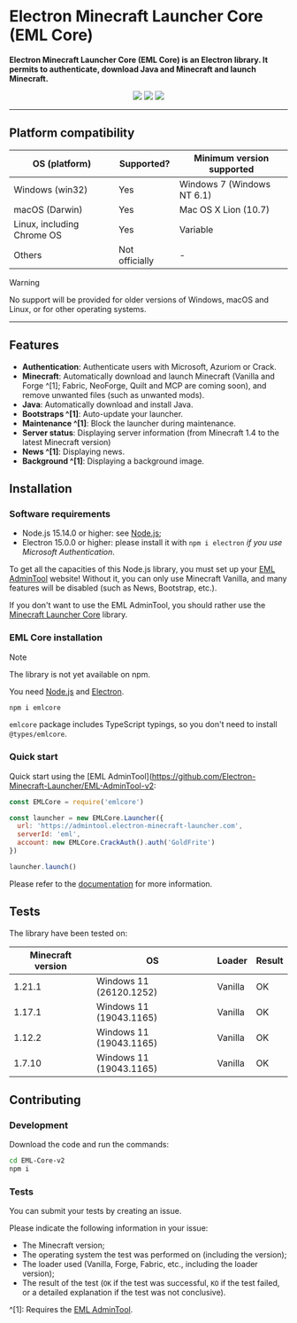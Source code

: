 # Electron Minecraft Launcher Core (EML Core)

**Electron Minecraft Launcher Core (EML Core) is an Electron library. It permits to authenticate, download Java and Minecraft and launch Minecraft.**

[<p align="center"><img src="https://img.shields.io/badge/Discord-Electron_Minecraft_Launcher-5561e6?&style=for-the-badge">](https://discord.gg/YVB4k6HzAY)
[<img src="https://img.shields.io/badge/platforms-Windows%2C%20macOS%2C%20Linux-0077DA?style=for-the-badge&color=0077DA">](#platforms)
[<img src="https://img.shields.io/badge/version-2.0.0--alpha.0-orangered?style=for-the-badge&color=orangered">](package.json)</p>

---

## <span id="platforms">Platform compatibility</span>

| OS (platform)              | Supported?     | Minimum version supported  |
| -------------------------- | -------------- | -------------------------- |
| Windows (win32)            | Yes            | Windows 7 (Windows NT 6.1) |
| macOS (Darwin)             | Yes            | Mac OS X Lion (10.7)       |
| Linux, including Chrome OS | Yes            | Variable                   |
| Others                     | Not officially | -                          |

> [!WARNING]
> No support will be provided for older versions of Windows, macOS and Linux, or for other operating systems.

---

## Features

- **Authentication**: Authenticate users with Microsoft, Azuriom or Crack.
- **Minecraft**: Automatically download and launch Minecraft (Vanilla and Forge ^[1]; Fabric, NeoForge, Quilt and MCP are coming soon), and remove unwanted files (such as unwanted mods).
- **Java**: Automatically download and install Java.
- **Bootstraps ^[1]**: Auto-update your launcher.
- **Maintenance ^[1]**: Block the launcher during maintenance.
- **Server status**: Displaying server information (from Minecraft 1.4 to the latest Minecraft version)
- **News ^[1]**: Displaying news.
- **Background ^[1]**: Displaying a background image.

## Installation

### Software requirements

- Node.js 15.14.0 or higher: see [Node.js](https://nodejs.org/);
- Electron 15.0.0 or higher: please install it with `npm i electron` _if you use Microsoft Authentication_.

To get all the capacities of this Node.js library, you must set up your [EML AdminTool](https://github.com/Electron-Minecraft-Launcher/EML-AdminTool-v2) website! Without it, you can only use Minecraft Vanilla, and many features will be disabled (such as News, Bootstrap, etc.).

If you don't want to use the EML AdminTool, you should rather use the [Minecraft Launcher Core](https://npmjs.com/package/minecraft-launcher-core) library.

### EML Core installation

> [!NOTE]
> The library is not yet available on npm.

You need [Node.js](https://nodejs.org) and [Electron](https://electronjs.org).

```bash
npm i emlcore
```

`emlcore` package includes TypeScript typings, so you don't need to install `@types/emlcore`.

### Quick start

Quick start using the [EML AdminTool](https://github.com/Electron-Minecraft-Launcher/EML-AdminTool-v2:

```javascript
const EMLCore = require('emlcore')

const launcher = new EMLCore.Launcher({
  url: 'https://admintool.electron-minecraft-launcher.com',
  serverId: 'eml',
  account: new EMLCore.CrackAuth().auth('GoldFrite')
})

launcher.launch()
```

Please refer to the [documentation](https://github.com/Electrn-Minecraft-Launcher/EML-Core-v2/wiki) for more information.

## Tests

The library have been tested on:

| Minecraft version | OS                      | Loader  | Result |
| ----------------- | ----------------------- | ------- | ------ |
| 1.21.1            | Windows 11 (26120.1252) | Vanilla | OK     |
| 1.17.1            | Windows 11 (19043.1165) | Vanilla | OK     |
| 1.12.2            | Windows 11 (19043.1165) | Vanilla | OK     |
| 1.7.10            | Windows 11 (19043.1165) | Vanilla | OK     |

## Contributing

### Development

Download the code and run the commands:

```bash
cd EML-Core-v2
npm i
```

### Tests

You can submit your tests by creating an issue.

Please indicate the following information in your issue:
- The Minecraft version;
- The operating system the test was performed on (including the version);
- The loader used (Vanilla, Forge, Fabric, etc., including the loader version);
- The result of the test (`OK` if the test was successful, `KO` if the test failed, or a detailed explanation if the test was not conclusive).

^[1]: Requires the [EML AdminTool](https://github.com/Electron-Minecraft-Launcher/EML-AdminTool-v2).
